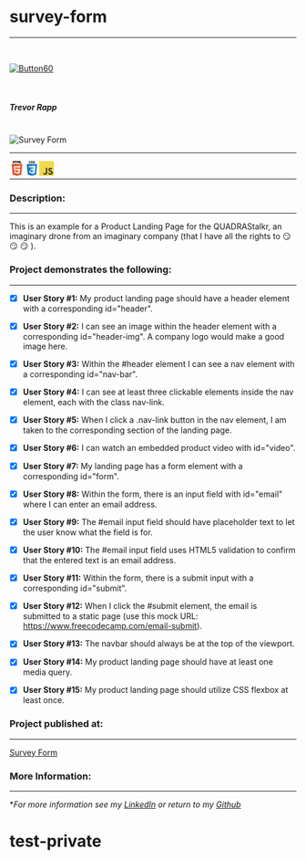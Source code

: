 # survey-form
 
 ---

<br>


[![Button60](https://user-images.githubusercontent.com/11747875/145137022-7e0307f1-6ca7-4fcc-ab0a-76a9646528a0.png)](https://trrapp12.github.io/survey-form/)

<br>

##### Trevor Rapp

<br />![Survey Form](https://user-images.githubusercontent.com/11747875/145137171-84d916aa-33ef-4f2a-a9e0-6a6332115d51.gif)



---

<img align="left" alt="HTML5" width="26px" src="https://raw.githubusercontent.com/github/explore/80688e429a7d4ef2fca1e82350fe8e3517d3494d/topics/html/html.png" />
<img align="left" alt="CSS3" width="26px" src="https://raw.githubusercontent.com/github/explore/80688e429a7d4ef2fca1e82350fe8e3517d3494d/topics/css/css.png" />
<img align="left" alt="JavaScript" width="26px" src="https://raw.githubusercontent.com/github/explore/80688e429a7d4ef2fca1e82350fe8e3517d3494d/topics/javascript/javascript.png" />
<br>

---
### Description:
---

This is an example for a Product Landing Page for the QUADRAStalkr, an imaginary drone from an imaginary company (that I have all the rights to :smirk: :smirk: :smirk: ).  

### Project demonstrates the following:
---

- [X] **User Story #1:** My product landing page should have a header element with a corresponding id="header".

- [X] **User Story #2:** I can see an image within the header element with a corresponding id="header-img". A company logo would make a good image here.

- [X] **User Story #3:** Within the #header element I can see a nav element with a corresponding id="nav-bar".

- [X] **User Story #4:** I can see at least three clickable elements inside the nav element, each with the class nav-link.

- [X] **User Story #5:** When I click a .nav-link button in the nav element, I am taken to the corresponding section of the landing page.

- [X] **User Story #6:** I can watch an embedded product video with id="video".

- [X] **User Story #7:** My landing page has a form element with a corresponding id="form".

- [X] **User Story #8:** Within the form, there is an input field with id="email" where I can enter an email address.

- [X] **User Story #9:** The #email input field should have placeholder text to let the user know what the field is for.

- [X] **User Story #10:** The #email input field uses HTML5 validation to confirm that the entered text is an email address.

- [X] **User Story #11:** Within the form, there is a submit input with a corresponding id="submit".

- [X] **User Story #12:** When I click the #submit element, the email is submitted to a static page (use this mock URL: https://www.freecodecamp.com/email-submit).

- [X] **User Story #13:** The navbar should always be at the top of the viewport.

- [X] **User Story #14:** My product landing page should have at least one media query.

- [X] **User Story #15:** My product landing page should utilize CSS flexbox at least once.

### Project published at: 
---

[Survey Form](https://trrapp12.github.io/survey-form/)

### More Information:
---

\**For more information see my [LinkedIn](https://www.linkedin.com/in/trevor-rapp-042a1037) or return to my [Github](https://github.com/trrapp12)*
# test-private

